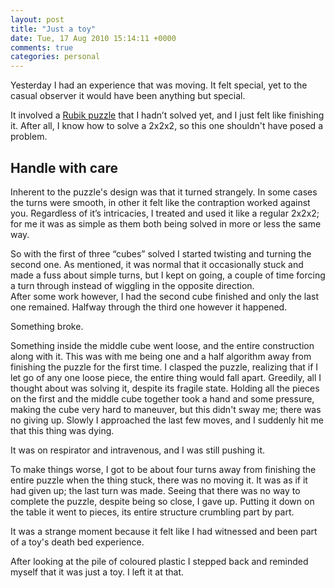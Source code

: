 ```yaml
---
layout: post
title: "Just a toy"
date: Tue, 17 Aug 2010 15:14:11 +0000
comments: true
categories: personal
---
```

Yesterday I had an experience that was moving. It felt special, yet to the
casual observer it would have been anything but special.

It involved a [Rubik puzzle](
http://www.puzl.co.uk/product_thumb.php?img=images/mini2_3_500.jpg&w=400&h=400)
that I hadn’t solved yet, and I just felt like finishing it. After all, I know
how to solve a 2x2x2, so this one shouldn't have posed a problem.

<!--more-->

## Handle with care

Inherent to the puzzle's design was that it turned strangely. In some cases the
turns were smooth, in other it felt like the contraption worked against you.
Regardless of it’s intricacies, I treated and used it like a regular 2x2x2; for
me it was as simple as them both being solved in more or less the same way.

So with the first of three “cubes” solved I started twisting and turning the
second one. As mentioned, it was normal that it occasionally stuck and made
a fuss about simple turns, but I kept on going, a couple of time forcing a turn
through instead of wiggling in the opposite direction.  
After some work however, I had the second cube finished and only the last one
remained. Halfway through the third one however it happened.

Something broke.

Something inside the middle cube went loose, and the entire construction along
with it. This was with me being one and a half algorithm away from finishing the
puzzle for the first time.
I clasped the puzzle, realizing that if I let go of any one loose piece, the
entire thing would fall apart. Greedily, all I thought about was solving it,
despite its fragile state. Holding all the pieces on the first and the middle
cube together took a hand and some pressure, making the cube very hard to
maneuver, but this didn't sway me; there was no giving up. Slowly I approached
the last few moves, and I suddenly hit me that this thing was dying.

It was on respirator and intravenous, and I was still pushing it.

To make things worse, I got to be about four turns away from finishing the
entire puzzle when the thing stuck, there was no moving it. It was as if it had
given up; the last turn was made.
Seeing that there was no way to complete the puzzle, despite being so close,
I gave up. Putting it down on the table it went to pieces, its entire structure
crumbling part by part.

It was a strange moment because it felt like I had witnessed and been part of
a toy's death bed experience.

After looking at the pile of coloured plastic I stepped back and reminded myself
that it was just a toy. I left it at that.
